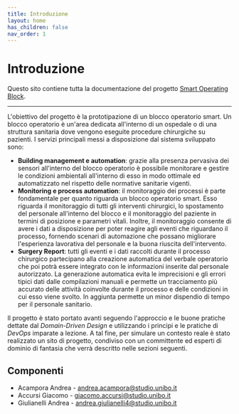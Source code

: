 ```yaml
---
title: Introduzione
layout: home
has_children: false
nav_order: 1
---
```

# Introduzione

Questo sito contiene tutta la documentazione del progetto [Smart Operating Block](https://github.com/SmartOperatingBlock).

---

L'obiettivo del progetto è la prototipazione di un blocco operatorio smart.
Un blocco operatorio è un'area dedicata all'interno di un ospedale o di una struttura sanitaria dove vengono eseguite procedure chirurgiche su pazienti.
I servizi principali messi a disposizione dal sistema sviluppato sono: 

+ **Building management e automation**: grazie alla presenza pervasiva dei sensori all'interno del blocco operatorio è possibile monitorare e gestire le condizioni ambientali all'interno di esso in modo ottimale ed automatizzato nel rispetto delle normative sanitarie vigenti. 
+ **Monitoring e process automation**: il monitoraggio dei processi è parte fondamentale per quanto riguarda un blocco operatorio smart. Esso riguarda il monitoraggio di tutti gli interventi chirurgici, lo spostamento del personale all'interno del blocco e il monitoraggio del paziente in termini di posizione e parametri vitali. Inoltre, il monitoraggio consente di avere i dati a disposizione per poter reagire agli eventi che riguardano il processo, fornendo scenari di automazione che possano migliorare l'esperienza lavorativa del personale e la buona riuscita dell'intervento.
+ **Surgery Report**: tutti gli eventi e i dati raccolti durante il processo chirurgico partecipano alla creazione automatica del verbale operatorio che poi potrà essere integrato con le informazioni inserite dal personale autorizzato. La generazione automatica evita le imprecisioni e gli errori tipici dati dalle compilazioni manuali e permette un tracciamento più accurato delle attività coinvolte durante il processo e delle condizioni in cui esso viene svolto. In aggiunta permette un minor dispendio di tempo per il personale sanitario.

Il progetto è stato portato avanti seguendo l'approccio e le buone pratiche dettate dal *Domain-Driven Design* e utilizzando i principi e le pratiche di *DevOps* imparate a lezione. 
A tal fine, per simulare un contesto reale è stato realizzato un sito di progetto, condiviso con un committente ed esperti di dominio di fantasia che verrà descritto nelle sezioni seguenti.  

## Componenti

+ Acampora Andrea - <andrea.acampora@studio.unibo.it>
+ Accursi Giacomo - <giacomo.accursi@studio.unibo.it>
+ Giulianelli Andrea - <andrea.giulianelli4@studio.unibo.it>

